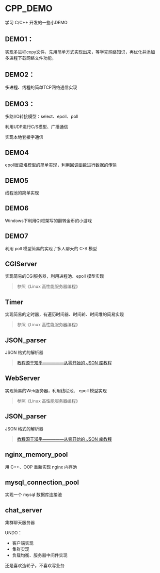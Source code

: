 # CPP_DEMO

学习 C/C++ 开发的一些小DEMO

## DEMO1：

实现多进程copy文件，先用简单方式实现出来，等学完网络知识，再优化并添加多进程下载网络文件功能。

## DEMO2：

多进程、线程的简单TCP网络通信实现

## DEMO3：

多路I/O转接模型：select、epoll、poll

利用UDP进行C/S模型、广播通信

实现本地套接字通信

## DEMO4

epoll反应堆模型的简单实现，利用回调函数进行数据的传输

## DEMO5

线程池的简单实现

## DEMO6

Windows下利用Qt框架写的翻转金币的小游戏

## DEMO7

利用 poll 模型简易的实现了多人聊天的 C-S 模型

## CGIServer

实现简易的CGI服务器，利用进程池、epoll 模型实现

> 参照《Linux 高性能服务器编程》

## Timer

实现简易的定时器，有遍历时间器、时间轮、时间堆的简易实现

> 参照《Linux 高性能服务器编程》

## JSON_parser

JSON 格式的解析器

> [教程源于知乎—————从零开始的 JSON 库教程](https://zhuanlan.zhihu.com/json-tutorial)

## WebServer

实现简易的Web服务器，利用线程池、 epoll 模型实现

> 参照《Linux 高性能服务器编程》

## JSON_parser

JSON 格式的解析器

> [教程源于知乎—————从零开始的 JSON 库教程](https://zhuanlan.zhihu.com/json-tutorial)

## nginx_memory_pool

用 C++、OOP 重新实现 nginx 内存池

## mysql_connection_pool

实现一个 mysql 数据库连接池

## chat_server

集群聊天服务器

UNDO：

- 客户端实现
- 集群实现
- 负载均衡、服务器中间件实现

还是喜欢造轮子，不喜欢写业务
